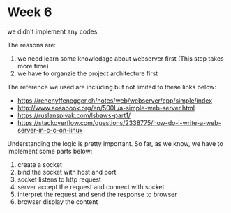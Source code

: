 # Week 6

we didn't implement any codes.

The reasons are:

1. we need learn some knowledage about webserver first (This step takes more time)
2. we have to organzie the project architecture first

The reference we used are including but not limited to these links below:

* https://renenyffenegger.ch/notes/web/webserver/cpp/simple/index
* http://www.aosabook.org/en/500L/a-simple-web-server.html
* https://ruslanspivak.com/lsbaws-part1/
* https://stackoverflow.com/questions/2338775/how-do-i-write-a-web-server-in-c-c-on-linux

Understanding the logic is pretty important.
So far, as we know, we have to implement some parts below:

1. create a socket 
2. bind the socket with host and port
3. socket listens to http request
4. server accept the request and connect with socket 
5. interpret the request and send the response to browser
6. browser display the content